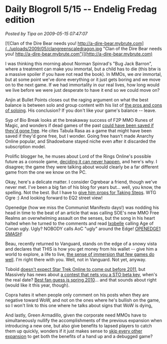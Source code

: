 # Daily Blogroll 5/15 -- Endelig Fredag edition

*Posted by Tipa on 2009-05-15 07:47:07*

[![Clan of the Dire Bear needs you! http://a-dire-bear.mybrute.com](../uploads/2009/05/clangreenscaledragon.jpg "Clan of the Dire Bear needs you! http://a-dire-bear.mybrute.com")](http://a-dire-bear.mybrute.com)

I was thinking this morning about Norman Spinrad's "Bug Jack Barron", where a treatment can make you immortal, but a child has to die (this btw is a massive spoiler if you have not read the book). In MMOs, we *are* immortal, but at some point we've done everything or it just gets boring and we move on to the next game. If we had immortality in our real lives, how long would we live before we were just desperate to have it end so we could move on?

Anjin at Bullet Points closes out the raging argument on what the best balance is between solo and group content with his list of [the pros and cons of soloing](http://bulletpointsblog.blogspot.com/2009/05/random-shots-defending-solo-player.html). His conclusion? If you don't like your game's balance -- leave.

Syp of Bio Break looks at the breakaway success of F2P MMO Runes of Magic, and wonders if dead games of the past [could have been saved if they'd gone free](http://biobreak.wordpress.com/2009/05/14/runes-of-magic-if-you-build-it-for-free-they-will-come/). He cites Tabula Rasa as a game that might have been saved if they'd gone free, but I wonder. Going free hasn't made Anarchy Online popular, and Shadowbane stayed niche even after it discarded the subscription model.

Prolific blogger he, he muses about Lord of the Rings Online's possible future as a console game, [deciding it can never happen](http://biobreak.wordpress.com/2009/05/14/xboxs-lotro-taking-rumor-to-fact-in-1-2-blog-posts/), and here's why. I disagree; the game they were talking about would clearly be a far different game from the one we know on the PC.

Okay, here's a delicate matter. I consider Ogrebear a friend, though we've never met. I've been a big fan of his blog for years but... well, you know, the spelling. Not the best. But I have to [give him props for Taking Steps](http://ogrebear.com/?p=932). WTG Ogre :) And looking forward to EQ2 street view!

Openedge (how we miss the Communist Manifesto days!) was nodding his head in time to the beat of an article that was calling SOE's new MMO Free Realms an overwhelming assault on the senses, but the song in his heart halted when he turned to the comments and read [Ixobelle](http://www.ixobelle.com/) calling Age of Conan ugly. Ugly? NOBODY calls AoC "ugly" around the Edge! [OPENEDGE1 SMASH](http://simple-n-complex.blogspot.com/2009/05/age-of-conan-shocking-quote.html)!

Beau, recently returned to Vanguard, stands on the edge of a snowy vista and declares that THIS is how you get money from his wallet -- give him a world to explore, a life to live, [the sense of immersion that few games do well](http://epicdolls.com/beauturkey/?p=1452). I'm right there with you. Well, not in Vanguard. Not yet, anyway.

Tobold [doesn't expect Star Trek Online to come out before 2011](http://tobolds.blogspot.com/2009/05/mmos-on-my-radar.html), but Massively has news about [a contest that nets you a STO beta key](http://www.massively.com/2009/05/14/vote-for-your-favorite-star-trek-online-comic/), when's the real date? [Best fan guess is spring 2010](http://forums.startrekonline.com/showthread.php?t=5291)... and that sounds about right (would like it this year, though).

Copra hates it when people only comment on his posts when they are negative toward WoW, and not on the ones where he's bullish on the game, so I won't link to this one where he talks about signs that WoW is dying[.](http://bullcopra.blogspot.com/2009/05/coherently-incoherent.html)

And lastly, Green Armadillo, given the corporate need MMOs have to simultaneously nullify the accomplishments of the previous expansion when introducing a new one, but also give benefits to lapsed players to catch them up quickly, wonders if it just makes sense to [skip every other expansion](http://playervsdeveloper.blogspot.com/2009/05/incentives-to-skip-entire-expansions.html) to get both the benefits of a hand up and a debugged game?
